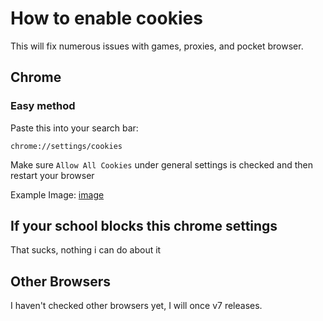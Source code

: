 # How to enable cookies

This will fix numerous issues with games, proxies, and pocket browser.

## Chrome

### Easy method

Paste this into your search bar:

```
chrome://settings/cookies
```

Make sure `Allow All Cookies` under general settings is checked and then restart your browser

Example Image:
[image](exdc.png)

## If your school blocks this chrome settings

That sucks, nothing i can do about it

## Other Browsers

I haven't checked other browsers yet, I will once v7 releases.

